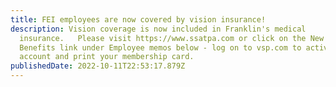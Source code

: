 ```yaml
---
title: FEI employees are now covered by vision insurance!
description: Vision coverage is now included in Franklin's medical
  insurance.   Please visit https://www.ssatpa.com or click on the New Vision
  Benefits link under Employee memos below - log on to vsp.com to activate your
  account and print your membership card.
publishedDate: 2022-10-11T22:53:17.879Z
---
```

